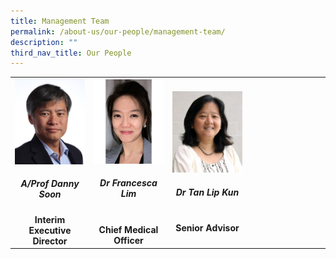 ```yaml
---
title: Management Team
permalink: /about-us/our-people/management-team/
description: ""
third_nav_title: Our People
---
```

<table>
	<tbody>
		<tr>
			<td width="25%">
				<a href="/biography/management-team/a-prof-danny-soon/">
					<img src="/images/Biography/Management%20Team/a'prof%20danny%20soon.jpg">
					</a>
				<div align="center"><h5>A/Prof Danny Soon</h5></div>
				<div align="center"><b>Interim Executive Director</b></div>
			</td>
			<td width="25%">
				<a href="/biography/management-team/dr-francesca-lim/">
					<img src="/images/Biography/Management%20Team/dr%20francesca%20lim.jpg">
				</a>
				<div align="center"><h5>Dr Francesca Lim</h5></div>
				<br>
				<div align="center"><b>Chief Medical Officer</b></div>
			</td>
			<td width="25%">
				<a href="/biography/management-team/dr-tan-lip-kun/">
					<img src="/images/Biography/Management%20Team/dr%20tan%20lip%20kun.jpg">
				</a>
				<div align="center"><h5>Dr Tan Lip Kun</h5></div>
				<br>
				<div align="center"><b>Senior Advisor</b></div>
			</td>
			<td>
			</td>
		</tr>
	</tbody>
</table>
